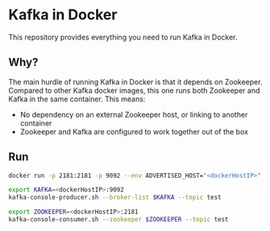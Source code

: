 Kafka in Docker
===

This repository provides everything you need to run Kafka in Docker.


Why?
---
The main hurdle of running Kafka in Docker is that it depends on Zookeeper.
Compared to other Kafka docker images, this one runs both Zookeeper and Kafka
in the same container. This means:

* No dependency on an external Zookeeper host, or linking to another container
* Zookeeper and Kafka are configured to work together out of the box

Run
---

```bash
docker run -p 2181:2181 -p 9092 --env ADVERTISED_HOST="<dockerHostIP>" -v /var/run/docker.sock:/var/run/docker.sock --name kafka -it kafka
```

```bash
export KAFKA=<dockerHostIP>:9092
kafka-console-producer.sh --broker-list $KAFKA --topic test
```

```bash
export ZOOKEEPER=<dockerHostIP>:2181
kafka-console-consumer.sh --zookeeper $ZOOKEEPER --topic test
```


